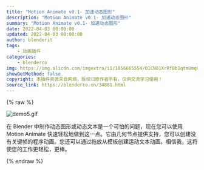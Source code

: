 ```yaml
---
title: "Motion Animate v0.1- 加速动态图形"
description: "Motion Animate v0.1- 加速动态图形"
summary: "Motion Animate v0.1- 加速动态图形"
date: 2022-04-03 00:00:00
updated: 2022-04-03 00:00:00
author: blenderit
tags: 
    - 动画插件
categories:
    - blenderco
img: https://img.alicdn.com/imgextra/i1/1856665554/O1CN01XrRfBb1qtmUmqUZNQ_!!1856665554.gif
showGetMethod: false
copyright: 本插件资源来自网络，版权归原作者所有，仅供交流学习使用！
source_link: https://blenderco.cn/34881.html
---
```


{% raw %}
<p><img class="aligncenter" src="https://img.alicdn.com/imgextra/i1/1856665554/O1CN01XrRfBb1qtmUmqUZNQ_!!1856665554.gif" alt="demo5.gif"></p><p><span>在 Blender 中制作动态图形或动态文本是一个可怕的问题，现在您可以使用 Motion Animate 快速轻松地做到这一点。</span><span>它由几何节点提供支持，您可以创建没有关键帧的程序动画。</span><span>您还可以通过拖放从模板创建运动文本动画。</span><span>相信我，这将使您的工作更轻松，更棒。</span></p>
<div style="display: none">blenderco</div>
{% endraw %}
